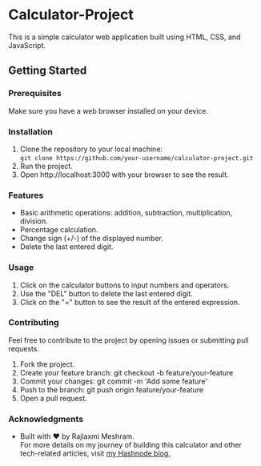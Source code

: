 # Calculator-Project
This is a simple calculator web application built using HTML, CSS, and JavaScript.
<p>
  
## Getting Started
### Prerequisites
Make sure you have a web browser installed on your device.
### Installation
1. Clone the repository to your local machine:</br>
```` git clone https://github.com/your-username/calculator-project.git ````
2. Run the project.
3. Open http://localhost:3000 with your browser to see the result.
### Features
- Basic arithmetic operations: addition, subtraction, multiplication, division.
- Percentage calculation.
- Change sign (+/-) of the displayed number.
- Delete the last entered digit.
### Usage
1. Click on the calculator buttons to input numbers and operators.
2. Use the "DEL" button to delete the last entered digit.
3. Click on the "=" button to see the result of the entered expression.
### Contributing
Feel free to contribute to the project by opening issues or submitting pull requests.

1. Fork the project.
2. Create your feature branch: git checkout -b feature/your-feature
3. Commit your changes: git commit -m 'Add some feature'
4. Push to the branch: git push origin feature/your-feature
5. Open a pull request.

### Acknowledgments
- Built with ❤️ by Rajlaxmi Meshram.</br>
  For more details on my journey of building this calculator and other tech-related articles, visit [my Hashnode blog.](https://rajlaxmimeshram.hashnode.dev/)
   

